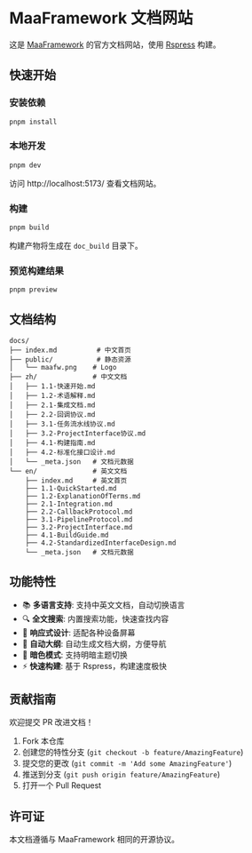 # MaaFramework 文档网站

这是 [MaaFramework](https://github.com/MaaXYZ/MaaFramework) 的官方文档网站，使用 [Rspress](https://rspress.dev/) 构建。

## 快速开始

### 安装依赖

```bash
pnpm install
```

### 本地开发

```bash
pnpm dev
```

访问 http://localhost:5173/ 查看文档网站。

### 构建

```bash
pnpm build
```

构建产物将生成在 `doc_build` 目录下。

### 预览构建结果

```bash
pnpm preview
```

## 文档结构

```
docs/
├── index.md          # 中文首页
├── public/           # 静态资源
│   └── maafw.png    # Logo
├── zh/              # 中文文档
│   ├── 1.1-快速开始.md
│   ├── 1.2-术语解释.md
│   ├── 2.1-集成文档.md
│   ├── 2.2-回调协议.md
│   ├── 3.1-任务流水线协议.md
│   ├── 3.2-ProjectInterface协议.md
│   ├── 4.1-构建指南.md
│   ├── 4.2-标准化接口设计.md
│   └── _meta.json   # 文档元数据
└── en/              # 英文文档
    ├── index.md     # 英文首页
    ├── 1.1-QuickStarted.md
    ├── 1.2-ExplanationOfTerms.md
    ├── 2.1-Integration.md
    ├── 2.2-CallbackProtocol.md
    ├── 3.1-PipelineProtocol.md
    ├── 3.2-ProjectInterface.md
    ├── 4.1-BuildGuide.md
    ├── 4.2-StandardizedInterfaceDesign.md
    └── _meta.json   # 文档元数据
```

## 功能特性

- 📚 **多语言支持**: 支持中英文文档，自动切换语言
- 🔍 **全文搜索**: 内置搜索功能，快速查找内容
- 📱 **响应式设计**: 适配各种设备屏幕
- 🎯 **自动大纲**: 自动生成文档大纲，方便导航
- 🌙 **暗色模式**: 支持明暗主题切换
- ⚡ **快速构建**: 基于 Rspress，构建速度极快

## 贡献指南

欢迎提交 PR 改进文档！

1. Fork 本仓库
2. 创建您的特性分支 (`git checkout -b feature/AmazingFeature`)
3. 提交您的更改 (`git commit -m 'Add some AmazingFeature'`)
4. 推送到分支 (`git push origin feature/AmazingFeature`)
5. 打开一个 Pull Request

## 许可证

本文档遵循与 MaaFramework 相同的开源协议。
